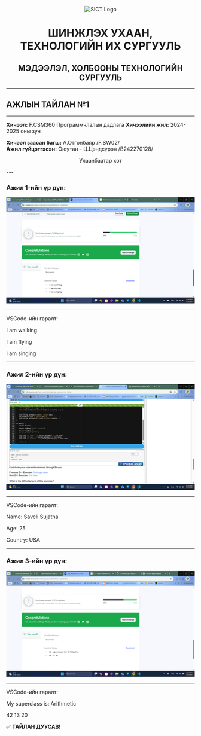 <p align="center">
  <img src="https://www.must.edu.mn/media/uploads/2022/08/10/image-20220810124218-2.png" alt="SICT Logo" width="150"/>
</p>

<h1 align="center">ШИНЖЛЭХ УХААН, ТЕХНОЛОГИЙН ИХ СУРГУУЛЬ</h1>
<h2 align="center">МЭДЭЭЛЭЛ, ХОЛБООНЫ ТЕХНОЛОГИЙН СУРГУУЛЬ</h2>

---

## АЖЛЫН ТАЙЛАН №1

---

**Хичээл:** F.CSM360 Программчлалын дадлага
**Хичээлийн жил:** 2024-2025 оны зун  

**Хичээл заасан багш:** А.Отгонбаяр /F.SW02/  
**Ажил гүйцэтгэсэн:** Оюутан - Ц.Цэндсүрэн /B242270128/  

<p align="center">
 Улаанбаатар хот  
</p>
---

### Ажил 1-ийн үр дүн:

<p align="center">
  <img src="src/image/Ajil1.1.png" alt="Ajil1.1" width="full"/>
</p>

---

VSCode-ийн гаралт:

I am walking

I am flying

I am singing

---

### Ажил 2-ийн үр дүн:

<p align="center">
  <img src="src/image/Ajil1.2.png" alt="Ajil1.2" width="full"/>
</p>

---

VSCode-ийн гаралт:

Name: Saveli Sujatha

Age: 25

Country: USA

---

### Ажил 3-ийн үр дүн:

<p align="center">
  <img src="src/image/Ajil1.3.png" alt="Ajil1.3" width="full"/>
</p>

---

VSCode-ийн гаралт:

My superclass is: Arithmetic

42 13 20


✅ **ТАЙЛАН ДУУСАВ!**
